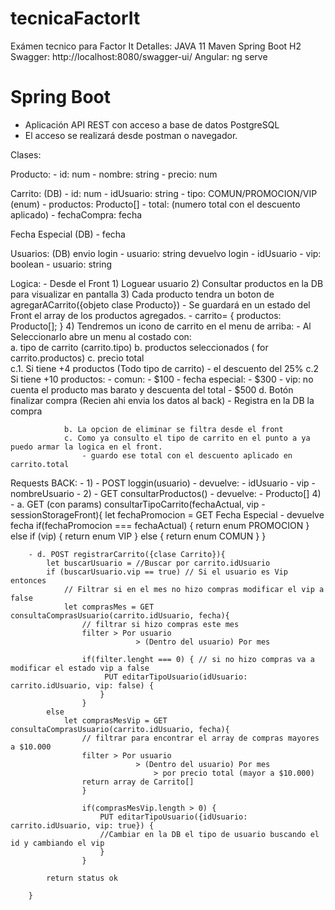 # tecnicaFactorIt
Exámen tecnico para Factor It
Detalles:
JAVA 11 
Maven 
Spring Boot 
H2
Swagger: http://localhost:8080/swagger-ui/
Angular: ng serve

# Spring Boot
- Aplicación API REST con acceso a base de datos PostgreSQL
- El acceso se realizará desde postman o navegador.


Clases:

Producto:
    - id: num
    - nombre: string
    - precio: num

Carrito: (DB)
    - id: num
    - idUsuario: string 
    - tipo: COMUN/PROMOCION/VIP (enum)
    - productos: Producto[]
    - total: (numero total con el descuento aplicado)
    - fechaCompra: fecha

Fecha Especial (DB)
    - fecha 

Usuarios: (DB)
    envio login
    - usuario: string
    devuelvo login
    - idUsuario
    - vip: boolean
    - usuario: string

Logica:
    - Desde el Front 
        1) Loguear usuario
        2) Consultar productos en la DB para visualizar en pantalla
        3) Cada producto tendra un boton de agregarACarrito({objeto clase Producto})
            - Se guardará en un estado del Front el array de los productos agregados.
                - carrito= {
                    productos: Producto[]; 
                } 
        4) Tendremos un icono de carrito en el menu de arriba:
            - Al Seleccionarlo abre un menu al costado con:  
                a. tipo de carrito (carrito.tipo)
                b. productos seleccionados ( for carrito.productos)
                c. precio total  
                    c.1. Si tiene +4 productos (Todo tipo de carrito)
                        - el descuento del 25%
                    c.2 Si tiene +10 productos:
                        - comun: - $100
                        - fecha especial: - $300
                        - vip: no cuenta el producto mas barato y descuenta del total - $500
                d. Botón finalizar compra (Recien ahi envia los datos al back)
                    - Registra en la DB la compra

                b. La opcion de eliminar se filtra desde el front
                c. Como ya consulto el tipo de carrito en el punto a ya puedo armar la logica en el front.
                    - guardo ese total con el descuento aplicado en carrito.total

Requests BACK:
    - 1)  - POST loggin(usuario)
            - devuelve: 
            - idUsuario
            - vip
            - nombreUsuario
    - 2)  - GET consultarProductos()
            - devuelve:
                 - Producto[]
    4)  - a. GET (con params) consultarTipoCarrito(fechaActual, vip - sessionStorageFront){
                let fechaPromocion = GET Fecha Especial
                                        - devuelve fecha
                if(fechaPromocion === fechaActual) {
                    return enum PROMOCION
                } else if (vip) {
                    return enum VIP
                } else {
                    return enum COMUN
                }
        }

        - d. POST registrarCarrito({clase Carrito}){
            let buscarUsuario = //Buscar por carrito.idUsuario
            if (buscarUsuario.vip == true) // Si el usuario es Vip entonces 
                // Filtrar si en el mes no hizo compras modificar el vip a false
                let comprasMes = GET consultaComprasUsuario(carrito.idUsuario, fecha){
                    // filtrar si hizo compras este mes
                    filter > Por usuario
                                > (Dentro del usuario) Por mes

                    if(filter.lenght === 0) { // si no hizo compras va a modificar el estado vip a false
                         PUT editarTipoUsuario(idUsuario: carrito.idUsuario, vip: false) {
                        }
                    }
            else 
                let comprasMesVip = GET consultaComprasUsuario(carrito.idUsuario, fecha){
                    // filtrar para encontrar el array de compras mayores a $10.000
                    filter > Por usuario
                                > (Dentro del usuario) Por mes
                                    > por precio total (mayor a $10.000)
                    return array de Carrito[]
                    }

                    if(comprasMesVip.length > 0) {
                        PUT editarTipoUsuario({idUsuario: carrito.idUsuario, vip: true}) {
                        //Cambiar en la DB el tipo de usuario buscando el id y cambiando el vip
                        }
                    }

            return status ok 
            
        }

